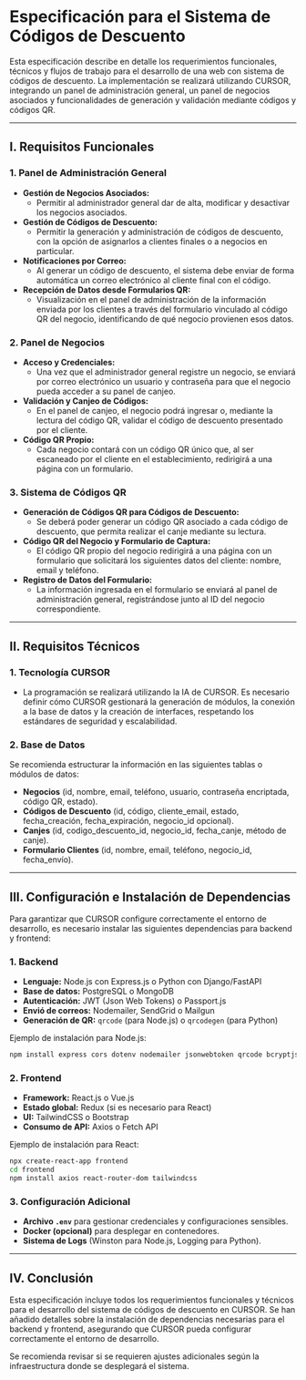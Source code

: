 # Especificación para el Sistema de Códigos de Descuento

Esta especificación describe en detalle los requerimientos funcionales, técnicos y flujos de trabajo para el desarrollo de una web con sistema de códigos de descuento. La implementación se realizará utilizando CURSOR, integrando un panel de administración general, un panel de negocios asociados y funcionalidades de generación y validación mediante códigos y códigos QR.

---

## I. Requisitos Funcionales

### 1. Panel de Administración General
- **Gestión de Negocios Asociados:**
  - Permitir al administrador general dar de alta, modificar y desactivar los negocios asociados.
- **Gestión de Códigos de Descuento:**
  - Permitir la generación y administración de códigos de descuento, con la opción de asignarlos a clientes finales o a negocios en particular.
- **Notificaciones por Correo:**
  - Al generar un código de descuento, el sistema debe enviar de forma automática un correo electrónico al cliente final con el código.
- **Recepción de Datos desde Formularios QR:**
  - Visualización en el panel de administración de la información enviada por los clientes a través del formulario vinculado al código QR del negocio, identificando de qué negocio provienen esos datos.

### 2. Panel de Negocios
- **Acceso y Credenciales:**
  - Una vez que el administrador general registre un negocio, se enviará por correo electrónico un usuario y contraseña para que el negocio pueda acceder a su panel de canjeo.
- **Validación y Canjeo de Códigos:**
  - En el panel de canjeo, el negocio podrá ingresar o, mediante la lectura del código QR, validar el código de descuento presentado por el cliente.
- **Código QR Propio:**
  - Cada negocio contará con un código QR único que, al ser escaneado por el cliente en el establecimiento, redirigirá a una página con un formulario.

### 3. Sistema de Códigos QR
- **Generación de Códigos QR para Códigos de Descuento:**
  - Se deberá poder generar un código QR asociado a cada código de descuento, que permita realizar el canje mediante su lectura.
- **Código QR del Negocio y Formulario de Captura:**
  - El código QR propio del negocio redirigirá a una página con un formulario que solicitará los siguientes datos del cliente: nombre, email y teléfono.
- **Registro de Datos del Formulario:**
  - La información ingresada en el formulario se enviará al panel de administración general, registrándose junto al ID del negocio correspondiente.

---

## II. Requisitos Técnicos

### 1. Tecnología CURSOR
- La programación se realizará utilizando la IA de CURSOR. Es necesario definir cómo CURSOR gestionará la generación de módulos, la conexión a la base de datos y la creación de interfaces, respetando los estándares de seguridad y escalabilidad.

### 2. Base de Datos
Se recomienda estructurar la información en las siguientes tablas o módulos de datos:

- **Negocios** (id, nombre, email, teléfono, usuario, contraseña encriptada, código QR, estado).
- **Códigos de Descuento** (id, código, cliente_email, estado, fecha_creación, fecha_expiración, negocio_id opcional).
- **Canjes** (id, codigo_descuento_id, negocio_id, fecha_canje, método de canje).
- **Formulario Clientes** (id, nombre, email, teléfono, negocio_id, fecha_envío).

---

## III. Configuración e Instalación de Dependencias

Para garantizar que CURSOR configure correctamente el entorno de desarrollo, es necesario instalar las siguientes dependencias para backend y frontend:

### 1. Backend
- **Lenguaje:** Node.js con Express.js o Python con Django/FastAPI
- **Base de datos:** PostgreSQL o MongoDB
- **Autenticación:** JWT (Json Web Tokens) o Passport.js
- **Envió de correos:** Nodemailer, SendGrid o Mailgun
- **Generación de QR:** `qrcode` (para Node.js) o `qrcodegen` (para Python)

Ejemplo de instalación para Node.js:
```bash
npm install express cors dotenv nodemailer jsonwebtoken qrcode bcryptjs
```

### 2. Frontend
- **Framework:** React.js o Vue.js
- **Estado global:** Redux (si es necesario para React)
- **UI:** TailwindCSS o Bootstrap
- **Consumo de API:** Axios o Fetch API

Ejemplo de instalación para React:
```bash
npx create-react-app frontend
cd frontend
npm install axios react-router-dom tailwindcss
```

### 3. Configuración Adicional
- **Archivo `.env`** para gestionar credenciales y configuraciones sensibles.
- **Docker (opcional)** para desplegar en contenedores.
- **Sistema de Logs** (Winston para Node.js, Logging para Python).

---

## IV. Conclusión

Esta especificación incluye todos los requerimientos funcionales y técnicos para el desarrollo del sistema de códigos de descuento en CURSOR. Se han añadido detalles sobre la instalación de dependencias necesarias para el backend y frontend, asegurando que CURSOR pueda configurar correctamente el entorno de desarrollo.

Se recomienda revisar si se requieren ajustes adicionales según la infraestructura donde se desplegará el sistema.


